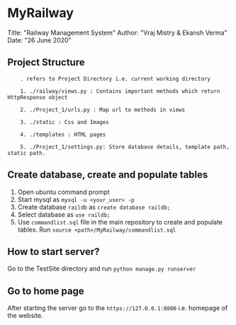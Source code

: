 # MyRailway

Title: "Railway Management System"
Author: "Vraj Mistry & Ekansh Verma"
Date: "26 June 2020"

## Project Structure

        . refers to Project Directory i.e. current working directory
    
        1. ./railway/views.py : Contains important methods which return HttpResponse object
    
        2. ./Project_1/urls.py : Map url to methods in views
    
        3. ./static : Css and Images
    
        4. ./templates : HTML pages
    
        5. ./Project_1/settings.py: Store database details, template path, static path.

## Create database, create and populate tables
1) Open ubuntu command prompt
2) Start mysql as `mysql -u <your_user> -p`
3) Create database `raildb` as `create database raildb;`
4) Select database as `use raildb;`
5) Use `commandlist.sql` file in the main repository to create and populate tables. Run `source <path>/MyRailway/commandlist.sql`

## How to start server?
Go to the TestSite directory and run ``python manage.py runserver``

## Go to home page
After starting the server go to the ``https://127.0.0.1:8000`` i.e. homepage of the website.

